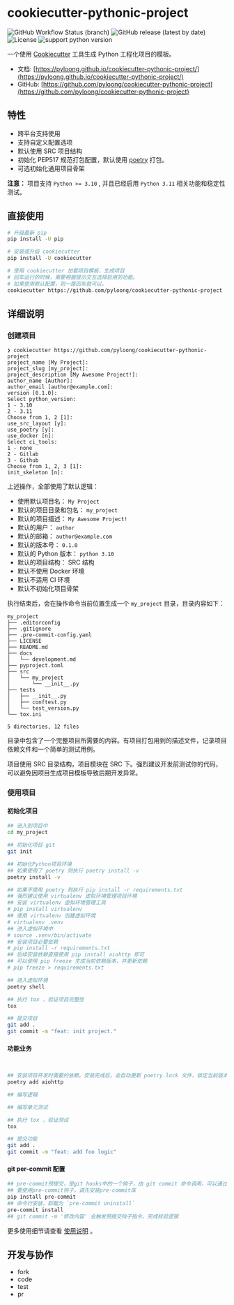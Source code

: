 # cookiecutter-pythonic-project

![GitHub Workflow Status (branch)](https://img.shields.io/github/actions/workflow/status/pyloong/cookiecutter-pythonic-project/main.yml?style=flat-square)
![GitHub release (latest by date)](https://img.shields.io/github/v/release/pyloong/cookiecutter-pythonic-project?style=flat-square)
![License](https://img.shields.io/github/license/pyloong/cookiecutter-pythonic-project?style=flat-square)
![support python version](https://img.shields.io/badge/python-3.10%20%7C%203.11-blue)

一个使用 [Cookiecutter](https://github.com/cookiecutter/cookiecutter) 工具生成 Python 工程化项目的模板。

- 文档: [https://pyloong.github.io/cookiecutter-pythonic-project/](https://pyloong.github.io/cookiecutter-pythonic-project/)
- GitHub: [https://github.com/pyloong/cookiecutter-pythonic-project](https://github.com/pyloong/cookiecutter-pythonic-project)

## 特性

- 跨平台支持使用
- 支持自定义配置选项
- 默认使用 SRC 项目结构
- 初始化 PEP517 规范打包配置，默认使用 [poetry](https://python-poetry.org/) 打包。
- 可选初始化通用项目骨架

**注意：** 项目支持 `Python >= 3.10` , 并且已经启用 `Python 3.11` 相关功能和稳定性测试。

## 直接使用

```bash
# 升级最新 pip
pip install -U pip

# 安装或升级 cookiecutter
pip install -U cookiecutter

# 使用 cookiecutter 加载项目模板，生成项目
# 回车运行的时候，需要根据提示交互选择启用的功能。
# 如果使用默认配置，则一路回车就可以。
cookiecutter https://github.com/pyloong/cookiecutter-pythonic-project
```

## 详细说明

### 创建项目

```text
❯ cookiecutter https://github.com/pyloong/cookiecutter-pythonic-project
project_name [My Project]:
project_slug [my_project]:
project_description [My Awesome Project!]:
author_name [Author]:
author_email [author@example.com]:
version [0.1.0]:
Select python_version:
1 - 3.10
2 - 3.11
Choose from 1, 2 [1]:
use_src_layout [y]:
use_poetry [y]:
use_docker [n]:
Select ci_tools:
1 - none
2 - Gitlab
3 - Github
Choose from 1, 2, 3 [1]:
init_skeleton [n]:
```

上述操作，全部使用了默认逻辑：

- 使用默认项目名： `My Project`
- 默认的项目目录和包名： `my_project`
- 默认的项目描述： `My Awesome Project!`
- 默认的用户： `author`
- 默认的邮箱： `author@example.com`
- 默认的版本号： `0.1.0`
- 默认的 Python 版本： `python 3.10`
- 默认的项目结构： SRC 结构
- 默认不使用 Docker 环境
- 默认不适用 CI 环境
- 默认不初始化项目骨架

执行结束后，会在操作命令当前位置生成一个 `my_project` 目录，目录内容如下：

```text
my_project
├── .editorconfig
├── .gitignore
├── .pre-commit-config.yaml
├── LICENSE
├── README.md
├── docs
│   └── development.md
├── pyproject.toml
├── src
│   └── my_project
│       └── __init__.py
├── tests
│   ├── __init__.py
│   ├── conftest.py
│   └── test_version.py
└── tox.ini

5 directories, 12 files
```

目录中包含了一个完整项目所需要的内容。有项目打包用到的描述文件，记录项目依赖文件和一个简单的测试用例。

项目使用 SRC 目录结构，项目模块在 SRC 下。强烈建议开发前测试你的代码，可以避免因项目生成项目模板导致后期开发异常。

### 使用项目

#### 初始化项目

```bash
## 进入到项目中
cd my_project

## 初始化项目 git
git init

## 初始化Python项目环境
## 如果使用了 poetry 则执行 poetry install -v
poetry install -v

## 如果不使用 poetry 则执行 pip install -r requirements.txt
## 强烈建议使用 virtualenv 虚拟环境管理项目环境
## 安装 virtualenv 虚拟环境管理工具
# pip install virtualenv
## 使用 virtualenv 创建虚拟环境
# virtualenv .venv
## 进入虚拟环境中
# source .venv/bin/activate
## 安装项目必要依赖
# pip install -r requirements.txt
## 后续安装依赖直接使用 pip install aiohttp 即可
## 可以使用 pip freeze 生成当前依赖版本，并更新依赖
# pip freeze > requirements.txt

## 进入虚拟环境
poetry shell

## 执行 tox ，验证项目完整性
tox

## 提交项目
git add .
git commit -m "feat: init project."
```

#### 功能业务

```bash


## 安装项目开发时需要的依赖。安装完成后，会自动更新 poetry.lock 文件，锁定当前版本。
poetry add aiohttp

## 编写逻辑

## 编写单元测试

## 执行 tox ，验证测试
tox

## 提交功能
git add .
git commit -m "feat: add foo logic"

```

#### git per-commit 配置

```bash
## pre-commit预提交，是git hooks中的一个钩子，由 git commit 命令调用，可以通过 --no-verify 参数绕过调用 pre-commit 。
## 要使用pre-commit钩子，请先安装pre-commit库
pip install pre-commit
## 命令行安装，卸载为 `pre-commit uninstall`
pre-commit install
## git commit -m '修改内容' 会触发预提交钩子指令，完成校验逻辑
```

更多使用细节请查看 [使用说明](./docs/usage.md) 。

## 开发与协作

- fork
- code
- test
- pr
